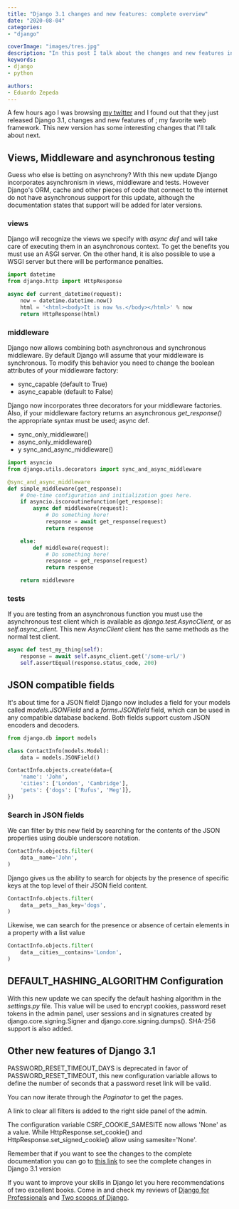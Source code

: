 ```yaml
---
title: "Django 3.1 changes and new features: complete overview"
date: "2020-08-04"
categories:
- "django"

coverImage: "images/tres.jpg"
description: "In this post I talk about the changes and new features in Django 3.1. Django 3.1 includes asynchronous support for middleware, views and a JSON field."
keywords:
- django
- python

authors:
- Eduardo Zepeda
---
```


A few hours ago I was browsing [my twitter](https://twitter.com/neon_affogato) and I found out that they just released Django 3.1, changes and new features of ; my favorite web framework. This new version has some interesting changes that I'll talk about next.

## Views, Middleware and asynchronous testing

Guess who else is betting on asynchrony? With this new update Django incorporates asynchronism in views, middleware and tests. However Django's ORM, cache and other pieces of code that connect to the internet do not have asynchronous support for this update, although the documentation states that support will be added for later versions.

### views

Django will recognize the views we specify with _async def_ and will take care of executing them in an asynchronous context. To get the benefits you must use an ASGI server. On the other hand, it is also possible to use a WSGI server but there will be performance penalties.

```python
import datetime
from django.http import HttpResponse

async def current_datetime(request):
    now = datetime.datetime.now()
    html = '<html><body>It is now %s.</body></html>' % now
    return HttpResponse(html)
```

### middleware

Django now allows combining both asynchronous and synchronous middleware. By default Django will assume that your middleware is synchronous. To modify this behavior you need to change the boolean attributes of your middleware factory:

* sync_capable (default to True)
* async_capable (default to False)

Django now incorporates three decorators for your middleware factories. Also, if your middleware factory returns an asynchronous _get_response()_ the appropriate syntax must be used; async def.

* sync_only_middleware()
* async_only_middleware()
* y sync_and_async_middleware()

```python
import asyncio
from django.utils.decorators import sync_and_async_middleware

@sync_and_async_middleware
def simple_middleware(get_response):
    # One-time configuration and initialization goes here.
    if asyncio.iscoroutinefunction(get_response):
        async def middleware(request):
            # Do something here!
            response = await get_response(request)
            return response

    else:
        def middleware(request):
            # Do something here!
            response = get_response(request)
            return response

    return middleware
```

### tests

If you are testing from an asynchronous function you must use the asynchronous test client which is available as _django.test.AsyncClient_, or as _self.async_client._ This new _AsyncClient_ client has the same methods as the normal test client.

```python
async def test_my_thing(self):
    response = await self.async_client.get('/some-url/')
    self.assertEqual(response.status_code, 200)
```

## JSON compatible fields

It's about time for a JSON field! Django now includes a field for your models called _models.JSONField_ and a _forms.JSONfield_ field, which can be used in any compatible database backend. Both fields support custom JSON encoders and decoders.

```python
from django.db import models

class ContactInfo(models.Model):
    data = models.JSONField()

ContactInfo.objects.create(data={
    'name': 'John',
    'cities': ['London', 'Cambridge'],
    'pets': {'dogs': ['Rufus', 'Meg']},
})
```

### Search in JSON fields

We can filter by this new field by searching for the contents of the JSON properties using double underscore notation.

```python
ContactInfo.objects.filter(
    data__name='John',
)
```

Django gives us the ability to search for objects by the presence of specific keys at the top level of their JSON field content.

```python
ContactInfo.objects.filter(
    data__pets__has_key='dogs',
)
```

Likewise, we can search for the presence or absence of certain elements in a property with a list value

```python
ContactInfo.objects.filter(
    data__cities__contains='London',
)
```

## DEFAULT_HASHING_ALGORITHM Configuration

With this new update we can specify the default hashing algorithm in the _settings.py_ file. This value will be used to encrypt cookies, password reset tokens in the admin panel, user sessions and in signatures created by django.core.signing.Signer and django.core.signing.dumps(). SHA-256 support is also added.

## Other new features of Django 3.1

PASSWORD_RESET_TIMEOUT_DAYS is deprecated in favor of PASSWORD_RESET_TIMEOUT, this new configuration variable allows to define the number of seconds that a password reset link will be valid.

You can now iterate through the _Paginator_ to get the pages.

A link to clear all filters is added to the right side panel of the admin.

The configuration variable CSRF_COOKIE_SAMESITE now allows 'None' as a value. While HttpResponse.set_cookie() and HttpResponse.set_signed_cookie() allow using samesite='None'.

Remember that if you want to see the changes to the complete documentation you can go to [this link](https://docs.djangoproject.com/en/3.1/releases/3.1/#whats-new-3-1) to see the complete changes in Django 3.1 version

If you want to improve your skills in Django let you here recommendations of two excellent books. Come in and check my reviews of [Django for Professionals](/resena-de-django-for-professionals/) and [Two scoops of Django](/el-mejor-libro-de-django-resena-de-two-scoops-of-django/).